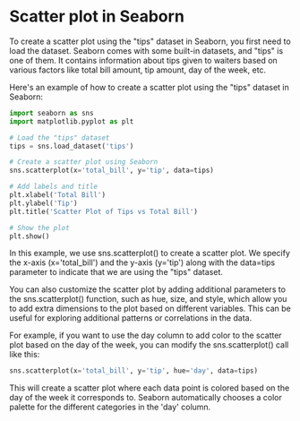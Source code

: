 # Scatter plot in Seaborn
To create a scatter plot using the "tips" dataset in Seaborn, you first need to load the dataset. Seaborn comes with some built-in datasets, and "tips" is one of them. It contains information about tips given to waiters based on various factors like total bill amount, tip amount, day of the week, etc.

Here's an example of how to create a scatter plot using the "tips" dataset in Seaborn:

```python
import seaborn as sns
import matplotlib.pyplot as plt

# Load the "tips" dataset
tips = sns.load_dataset('tips')

# Create a scatter plot using Seaborn
sns.scatterplot(x='total_bill', y='tip', data=tips)

# Add labels and title
plt.xlabel('Total Bill')
plt.ylabel('Tip')
plt.title('Scatter Plot of Tips vs Total Bill')

# Show the plot
plt.show()
```

In this example, we use sns.scatterplot() to create a scatter plot. We specify the x-axis (x='total_bill') and the y-axis (y='tip') along with the data=tips parameter to indicate that we are using the "tips" dataset.

You can also customize the scatter plot by adding additional parameters to the sns.scatterplot() function, such as hue, size, and style, which allow you to add extra dimensions to the plot based on different variables. This can be useful for exploring additional patterns or correlations in the data.

For example, if you want to use the day column to add color to the scatter plot based on the day of the week, you can modify the sns.scatterplot() call like this:

```python
sns.scatterplot(x='total_bill', y='tip', hue='day', data=tips)
```

This will create a scatter plot where each data point is colored based on the day of the week it corresponds to. Seaborn automatically chooses a color palette for the different categories in the 'day' column.
